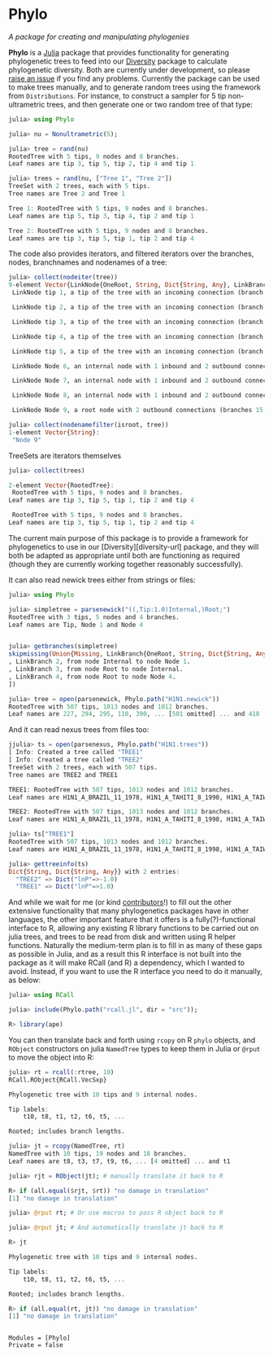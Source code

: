 # Phylo

*A package for creating and manipulating phylogenies*

**Phylo** is a [Julia](http://www.julialang.org) package that provides
 functionality for generating phylogenetic trees to feed into our
 [Diversity](https://github.com/richardreeve/Diversity.jl) package to calculate phylogenetic
 diversity. Both are currently under development, so please
 [raise an issue](https://github.com/richardreeve/Phylo.jl/issues) if you find any problems. Currently the
 package can be used to make trees manually, and to generate random
 trees using the framework from `Distributions`. For instance, to construct a sampler for 5 tip non-ultrametric
 trees, and then generate one or two random tree of that type:

```julia
julia> using Phylo

julia> nu = Nonultrametric(5);

julia> tree = rand(nu)
RootedTree with 5 tips, 9 nodes and 8 branches.
Leaf names are tip 3, tip 5, tip 2, tip 4 and tip 1

julia> trees = rand(nu, ["Tree 1", "Tree 2"])
TreeSet with 2 trees, each with 5 tips.
Tree names are Tree 2 and Tree 1

Tree 1: RootedTree with 5 tips, 9 nodes and 8 branches.
Leaf names are tip 5, tip 3, tip 4, tip 2 and tip 1

Tree 2: RootedTree with 5 tips, 9 nodes and 8 branches.
Leaf names are tip 3, tip 5, tip 1, tip 2 and tip 4
```

The code also provides iterators, and filtered iterators over the
branches, nodes, branchnames and nodenames of a tree:

```julia
julia> collect(nodeiter(tree))
9-element Vector{LinkNode{OneRoot, String, Dict{String, Any}, LinkBranch{OneRoot, String, Dict{String, Any}, Float64}}}:
 LinkNode tip 1, a tip of the tree with an incoming connection (branch 16).

 LinkNode tip 2, a tip of the tree with an incoming connection (branch 10).

 LinkNode tip 3, a tip of the tree with an incoming connection (branch 11).

 LinkNode tip 4, a tip of the tree with an incoming connection (branch 14).

 LinkNode tip 5, a tip of the tree with an incoming connection (branch 9).

 LinkNode Node 6, an internal node with 1 inbound and 2 outbound connections (branches 12 and 9, 10)

 LinkNode Node 7, an internal node with 1 inbound and 2 outbound connections (branches 13 and 11, 12)

 LinkNode Node 8, an internal node with 1 inbound and 2 outbound connections (branches 15 and 13, 14)

 LinkNode Node 9, a root node with 2 outbound connections (branches 15, 16)

julia> collect(nodenamefilter(isroot, tree))
1-element Vector{String}:
 "Node 9"
```

TreeSets are iterators themselves

```julia
julia> collect(trees)

2-element Vector{RootedTree}:
 RootedTree with 5 tips, 9 nodes and 8 branches.
Leaf names are tip 3, tip 5, tip 1, tip 2 and tip 4

 RootedTree with 5 tips, 9 nodes and 8 branches.
Leaf names are tip 3, tip 5, tip 1, tip 2 and tip 4
```

The current main purpose of this package is to provide a framework for
phylogenetics to use in our [Diversity][diversity-url] package, and
they will both be adapted as appropriate until both are functioning as
required (though they are currently working together reasonably successfully).

It can also read newick trees either from
strings or files:

```julia
julia> using Phylo

julia> simpletree = parsenewick("((,Tip:1.0)Internal,)Root;")
RootedTree with 3 tips, 5 nodes and 4 branches.
Leaf names are Tip, Node 1 and Node 4


julia> getbranches(simpletree)
skipmissing(Union{Missing, LinkBranch{OneRoot, String, Dict{String, Any}, Float64}}[LinkBranch 1, from node Internal to node Tip (length 1.0).
, LinkBranch 2, from node Internal to node Node 1.
, LinkBranch 3, from node Root to node Internal.
, LinkBranch 4, from node Root to node Node 4.
])

julia> tree = open(parsenewick, Phylo.path("H1N1.newick"))
RootedTree with 507 tips, 1013 nodes and 1012 branches.
Leaf names are 227, 294, 295, 110, 390, ... [501 omitted] ... and 418
```
And it can read nexus trees from files too:

```julia
jjulia> ts = open(parsenexus, Phylo.path("H1N1.trees"))
[ Info: Created a tree called "TREE1"
[ Info: Created a tree called "TREE2"
TreeSet with 2 trees, each with 507 tips.
Tree names are TREE2 and TREE1

TREE1: RootedTree with 507 tips, 1013 nodes and 1012 branches.
Leaf names are H1N1_A_BRAZIL_11_1978, H1N1_A_TAHITI_8_1998, H1N1_A_TAIWAN_1_1986, H1N1_A_BAYERN_7_1995, H1N1_A_ENGLAND_45_1998, ... [501 omitted] ... and H1N1_A_PUERTORICO_8_1934

TREE2: RootedTree with 507 tips, 1013 nodes and 1012 branches.
Leaf names are H1N1_A_BRAZIL_11_1978, H1N1_A_TAHITI_8_1998, H1N1_A_TAIWAN_1_1986, H1N1_A_BAYERN_7_1995, H1N1_A_ENGLAND_45_1998, ... [501 omitted] ... and H1N1_A_PUERTORICO_8_1934

julia> ts["TREE1"]
RootedTree with 507 tips, 1013 nodes and 1012 branches.
Leaf names are H1N1_A_BRAZIL_11_1978, H1N1_A_TAHITI_8_1998, H1N1_A_TAIWAN_1_1986, H1N1_A_BAYERN_7_1995, H1N1_A_ENGLAND_45_1998, ... [501 omitted] ... and H1N1_A_PUERTORICO_8_1934

julia> gettreeinfo(ts)
Dict{String, Dict{String, Any}} with 2 entries:
  "TREE2" => Dict("lnP"=>-1.0)
  "TREE1" => Dict("lnP"=>1.0)
```

And while we wait for me (or kind [contributors](https://github.com/richardreeve/Phylo.jl/pulls)!) to fill out
the other extensive functionality that many phylogenetics packages
have in other languages, the other important feature that it offers is
a fully(?)-functional interface to R, allowing any existing R library
functions to be carried out on julia trees, and trees to be read from
disk and written using R helper functions. Naturally the medium-term
plan is to fill in as many of these gaps as possible in Julia, and as
a result this R interface is not built into the package as it will make
RCall (and R) a dependency, which I wanted to avoid. Instead, if you
want to use the R interface you need to do it manually, as below:

```julia
julia> using RCall

julia> include(Phylo.path("rcall.jl", dir = "src"));

R> library(ape)
```

You can then translate back and forth using `rcopy` on
R `phylo` objects, and `RObject` constructors on julia `NamedTree`
types to keep them in Julia or `@rput` to move the object into R:

```julia
julia> rt = rcall(:rtree, 10)
RCall.RObject{RCall.VecSxp}

Phylogenetic tree with 10 tips and 9 internal nodes.

Tip labels:
	t10, t8, t1, t2, t6, t5, ...

Rooted; includes branch lengths.

julia> jt = rcopy(NamedTree, rt)
NamedTree with 10 tips, 19 nodes and 18 branches.
Leaf names are t8, t3, t7, t9, t6, ... [4 omitted] ... and t1

julia> rjt = RObject(jt); # manually translate it back to R

R> if (all.equal($rjt, $rt)) "no damage in translation"
[1] "no damage in translation"

julia> @rput rt; # Or use macros to pass R object back to R

julia> @rput jt; # And automatically translate jt back to R

R> jt

Phylogenetic tree with 10 tips and 9 internal nodes.

Tip labels:
	t10, t8, t1, t2, t6, t5, ...

Rooted; includes branch lengths.

R> if (all.equal(rt, jt)) "no damage in translation"
[1] "no damage in translation"
```

```@contents
```

```@autodocs
Modules = [Phylo]
Private = false
```

```@index
```

